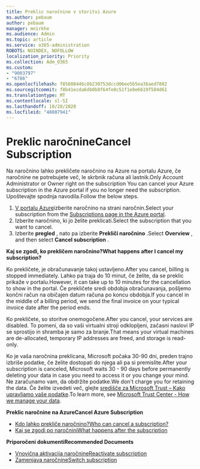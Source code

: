 ```yaml
---
title: Preklic naročnine v storitvi Azure
ms.author: pebaum
author: pebaum
manager: mnirkhe
ms.audience: Admin
ms.topic: article
ms.service: o365-administration
ROBOTS: NOINDEX, NOFOLLOW
localization_priority: Priority
ms.collection: Adm_O365
ms.custom:
- "9003797"
- "6786"
ms.openlocfilehash: f85608446c8b230753dccd06ee5b5ea36aed7802
ms.sourcegitcommit: f8b41ecda6db0b8f64fe0c51f1e8e6619f504d61
ms.translationtype: MT
ms.contentlocale: sl-SI
ms.lasthandoff: 10/28/2020
ms.locfileid: "48807941"
---
```

# <a name="cancel-subscription"></a><span data-ttu-id="08624-102">Preklic naročnine</span><span class="sxs-lookup"><span data-stu-id="08624-102">Cancel Subscription</span></span>

<span data-ttu-id="08624-103">Na naročnino lahko prekličete naročnino na Azure na portalu Azure, če naročnine ne potrebujete več, le skrbnik računa ali lastnik.</span><span class="sxs-lookup"><span data-stu-id="08624-103">Only Account Administrator or Owner right on the subscription You can cancel your Azure subscription in the Azure portal if you no longer need the subscription.</span></span> <span data-ttu-id="08624-104">Upoštevajte spodnja navodila.</span><span class="sxs-lookup"><span data-stu-id="08624-104">Follow the below steps.</span></span>

1. <span data-ttu-id="08624-105">[V portalu Azure](https://portal.azure.com/#blade/Microsoft_Azure_Billing/SubscriptionsBlade)izberite naročnino na strani naročnin.</span><span class="sxs-lookup"><span data-stu-id="08624-105">Select your subscription from the [Subscriptions page in the Azure portal](https://portal.azure.com/#blade/Microsoft_Azure_Billing/SubscriptionsBlade).</span></span>
2. <span data-ttu-id="08624-106">Izberite naročnino, ki jo želite preklicati.</span><span class="sxs-lookup"><span data-stu-id="08624-106">Select the subscription that you want to cancel.</span></span>
3. <span data-ttu-id="08624-107">Izberite **pregled** , nato pa izberite **Prekliči naročnino** .</span><span class="sxs-lookup"><span data-stu-id="08624-107">Select **Overview** , and then select **Cancel subscription** .</span></span>

<span data-ttu-id="08624-108">**Kaj se zgodi, ko prekličem naročnino?**</span><span class="sxs-lookup"><span data-stu-id="08624-108">**What happens after I cancel my subscription?**</span></span>

<span data-ttu-id="08624-109">Ko prekličete, je obračunavanje takoj ustavljeno.</span><span class="sxs-lookup"><span data-stu-id="08624-109">After you cancel, billing is stopped immediately.</span></span> <span data-ttu-id="08624-110">Lahko pa traja do 10 minut, če želite, da se preklic prikaže v portalu.</span><span class="sxs-lookup"><span data-stu-id="08624-110">However, it can take up to 10 minutes for the cancellation to show in the portal.</span></span> <span data-ttu-id="08624-111">Če prekličete sredi obdobja obračunavanja, pošljemo končni račun na običajen datum računa po koncu obdobja.</span><span class="sxs-lookup"><span data-stu-id="08624-111">If you cancel in the middle of a billing period, we send the final invoice on your typical invoice date after the period ends.</span></span>

<span data-ttu-id="08624-112">Ko prekličete, so storitve onemogočene.</span><span class="sxs-lookup"><span data-stu-id="08624-112">After you cancel, your services are disabled.</span></span> <span data-ttu-id="08624-113">To pomeni, da so vaši virtualni stroji odklopljeni, začasni naslovi IP se sprostijo in shramba je samo za branje.</span><span class="sxs-lookup"><span data-stu-id="08624-113">That means your virtual machines are de-allocated, temporary IP addresses are freed, and storage is read-only.</span></span>

<span data-ttu-id="08624-114">Ko je vaša naročnina preklicana, Microsoft počaka 30-90 dni, preden trajno izbriše podatke, če želite dostopati do njega ali pa si premislite.</span><span class="sxs-lookup"><span data-stu-id="08624-114">After your subscription is canceled, Microsoft waits 30 - 90 days before permanently deleting your data in case you need to access it or you change your mind.</span></span> <span data-ttu-id="08624-115">Ne zaračunamo vam, da obdržite podatke.</span><span class="sxs-lookup"><span data-stu-id="08624-115">We don't charge you for retaining the data.</span></span> <span data-ttu-id="08624-116">Če želite izvedeti več, glejte [središče za Microsoft Trust – Kako upravljamo vaše podatke](https://go.microsoft.com/fwLink/p/?LinkID=822930&clcid=0x409).</span><span class="sxs-lookup"><span data-stu-id="08624-116">To learn more, see [Microsoft Trust Center - How we manage your data](https://go.microsoft.com/fwLink/p/?LinkID=822930&clcid=0x409).</span></span>

<span data-ttu-id="08624-117">**Preklic naročnine na Azure**</span><span class="sxs-lookup"><span data-stu-id="08624-117">**Cancel Azure Subscription**</span></span>

- [<span data-ttu-id="08624-118">Kdo lahko prekliče naročnino?</span><span class="sxs-lookup"><span data-stu-id="08624-118">Who can cancel a subscription?</span></span>](https://docs.microsoft.com/azure/billing/billing-how-to-cancel-azure-subscription?WT.mc_id=Portal-Microsoft_Azure_Support#who-can-cancel-a-subscription)
- [<span data-ttu-id="08624-119">Kaj se zgodi po naročnini</span><span class="sxs-lookup"><span data-stu-id="08624-119">What happens after the subscription</span></span>](https://docs.microsoft.com/azure/billing/billing-how-to-cancel-azure-subscription?WT.mc_id=Portal-Microsoft_Azure_Support#what-happens-after-i-cancel-my-subscription)

<span data-ttu-id="08624-120">**Priporočeni dokumenti**</span><span class="sxs-lookup"><span data-stu-id="08624-120">**Recommended Documents**</span></span>

- [<span data-ttu-id="08624-121">Vnovična aktivacija naročnine</span><span class="sxs-lookup"><span data-stu-id="08624-121">Reactivate subscription</span></span>](https://docs.microsoft.com/azure/billing/billing-how-to-cancel-azure-subscription?WT.mc_id=Portal-Microsoft_Azure_Support#reactivate-subscription)
- [<span data-ttu-id="08624-122">Zamenjava naročnine</span><span class="sxs-lookup"><span data-stu-id="08624-122">Switch subscription</span></span>](https://docs.microsoft.com/azure/billing/billing-how-to-switch-azure-offer?WT.mc_id=Portal-Microsoft_Azure_Support)